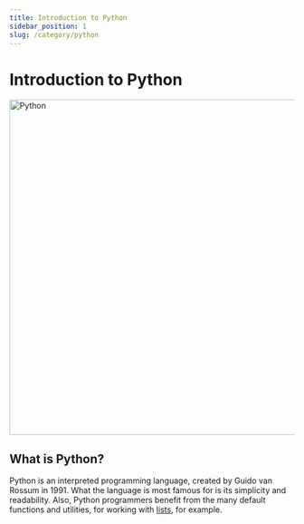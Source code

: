 ```yaml
---
title: Introduction to Python
sidebar_position: 1
slug: /category/python
---
```



# Introduction to Python
<img src="/python.svg" alt="Python" width="592"/>

## What is Python?

Python is an interpreted programming language, created by Guido van Rossum in 1991. 
What the language is most famous for is its simplicity and readability. 
Also, Python programmers benefit from the many default functions and utilities, for working with <a href="/python-lists">lists</a>, for example. 

